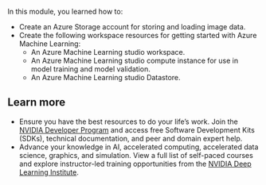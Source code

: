 In this module, you learned how to:

- Create an Azure Storage account for storing and loading image data.
- Create the following workspace resources for getting started with Azure Machine Learning:
  - An Azure Machine Learning studio workspace.
  - An Azure Machine Learning studio compute instance for use in model training and model validation.
  - An Azure Machine Learning studio Datastore.

## Learn more

- Ensure you have the best resources to do your life’s work. Join the [NVIDIA Developer Program](https://developer.nvidia.com/join) and access free Software Development Kits (SDKs), technical documentation, and peer and domain expert help.
- Advance your knowledge in AI, accelerated computing, accelerated data science, graphics, and simulation. View a full list of self-paced courses and explore instructor-led training opportunities from the [NVIDIA Deep Learning Institute](https://www.nvidia.com/dli).